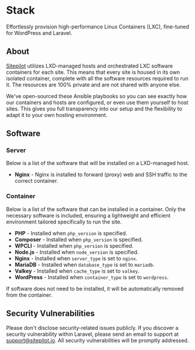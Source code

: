# Stack

Effortlessly provision high-performance Linux Containers (LXC), fine-tuned for WordPress and Laravel.

## About

[Sitepilot](https://sitepilot.io) utilizes LXD-managed hosts and orchestrated LXC software containers for each site. 
This means that every site is housed in its own isolated container, complete with all the software resources required 
to run it. The resources are 100% private and are not shared with anyone else.

We've open-sourced these Ansible playbooks so you can see exactly how our containers and hosts are configured, or even 
use them yourself to host sites. This gives you full transparency into our setup and the flexibility to adapt it to your 
own hosting environment.

## Software

### Server

Below is a list of the software that will be installed on a LXD-managed host.

* **Nginx** - Nginx is installed to forward (proxy) web and SSH traffic to the correct container.

### Container

Below is a list of the software that can be installed in a container. Only the necessary software is included, 
ensuring a lightweight and efficient environment tailored specifically to run the site.

* **PHP** - Installed when `php_version` is specified.
* **Composer** - Installed when `php_version` is specified.
* **WPCLI** - Installed when `php_version` is specified.
* **Node.js** - Installed when `node_version` is specified.
* **Nginx** - Installed when `server_type` is set to `nginx`.
* **MariaDB** - Installed when `database_type` is set to `mariadb`.
* **Valkey** - Installed when `cache_type` is set to `valkey`.
* **WordPress** - Installed when `container_type` is set to `wordpress`.

If software does not need to be installed, it will be automatically removed from the container.

## Security Vulnerabilities

Please don't disclose security-related issues publicly. If you discover a security vulnerability within Laravel, 
please send an email to support at support@sitepilot.io. All security vulnerabilities will be promptly addressed.
